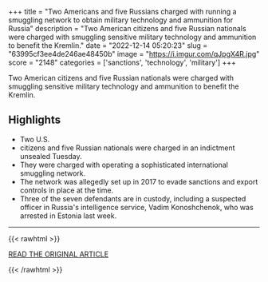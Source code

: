 +++
title = "Two Americans and five Russians charged with running a smuggling network to obtain military technology and ammunition for Russia"
description = "Two American citizens and five Russian nationals were charged with smuggling sensitive military technology and ammunition to benefit the Kremlin."
date = "2022-12-14 05:20:23"
slug = "63995cf3ee4de246ae48450b"
image = "https://i.imgur.com/qJpgX4R.jpg"
score = "2148"
categories = ['sanctions', 'technology', 'military']
+++

Two American citizens and five Russian nationals were charged with smuggling sensitive military technology and ammunition to benefit the Kremlin.

## Highlights

- Two U.S.
- citizens and five Russian nationals were charged in an indictment unsealed Tuesday.
- They were charged with operating a sophisticated international smuggling network.
- The network was allegedly set up in 2017 to evade sanctions and export controls in place at the time.
- Three of the seven defendants are in custody, including a suspected officer in Russia's intelligence service, Vadim Konoshchenok, who was arrested in Estonia last week.

---

{{< rawhtml >}}
  <p class="article-category">
    <a target="_blank" href="https://www.cnbc.com/2022/12/13/two-americans-and-five-russians-charged-with-running-a-smuggling-network-to-obtain-military-technology-and-ammunition-for-russia.html">READ THE ORIGINAL ARTICLE</a>
  </p>
{{< /rawhtml >}}
